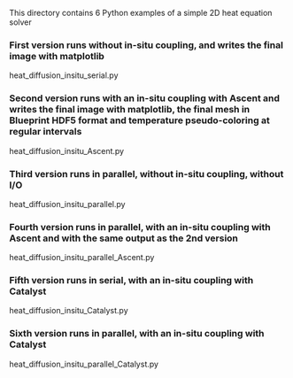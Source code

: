 This directory contains 6 Python examples of a simple 2D heat equation solver

### First version runs without in-situ coupling, and writes the final image with matplotlib
heat_diffusion_insitu_serial.py

### Second version runs with an in-situ coupling with Ascent and writes the final image with matplotlib, the final mesh in Blueprint HDF5 format and temperature pseudo-coloring at regular intervals
heat_diffusion_insitu_Ascent.py

### Third version runs in parallel, without in-situ coupling, without I/O
heat_diffusion_insitu_parallel.py

### Fourth version runs in parallel, with an in-situ coupling with Ascent and with the same output as the 2nd version
heat_diffusion_insitu_parallel_Ascent.py

### Fifth version runs in serial, with an in-situ coupling with Catalyst
heat_diffusion_insitu_Catalyst.py

### Sixth version runs in parallel, with an in-situ coupling with Catalyst
heat_diffusion_insitu_parallel_Catalyst.py



